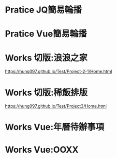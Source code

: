 # Pratice JQ簡易輪播

# Pratice Vue簡易輪播

# Works 切版:浪浪之家
https://hung097.github.io/Test/Project-2-1/Home.html
# Works 切版:稀飯排版
https://hung097.github.io/Test/Project3/Home.html
# Works Vue:年曆待辦事項

# Works Vue:OOXX

